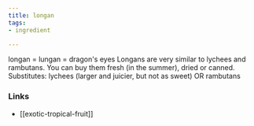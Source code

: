 ```yaml
---
title: longan
tags:
- ingredient

---
```

longan = lungan = dragon's eyes Longans are very similar to lychees and rambutans. You can buy them fresh (in the summer), dried or canned. Substitutes: lychees (larger and juicier, but not as sweet) OR rambutans

### Links

* [[exotic-tropical-fruit]]
